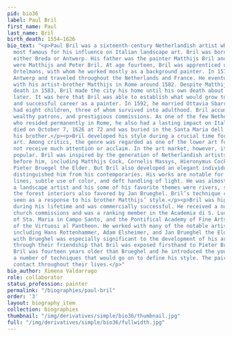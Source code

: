```yaml
---
pid: bio36
label: Paul Bril
first_name: Paul
last_name: Bril
birth_death: 1554–1626
bio_text: "<p>Paul Bril was a sixteenth-century Netherlandish artist who is today
  most famous for his influence on Italian landscape art. Bril was born in 1553, in
  either Breda or Antwerp. His father was the painter Matthijs Bril and his brothers
  were Matthijs and Peter Bril. At age fourteen, Bril was apprenticed under Damiaen
  Ortelmans, with whom he worked mostly as a background painter. In 1574, Bril left
  Antwerp and traveled throughout the Netherlands and France. He eventually reunited
  with his artist-brother Matthijs in Rome around 1582. Despite Matthijs’ unexpected
  death in 1583, Bril made the city his home until his own death about four decades
  later. It was here that Bril was able to establish what would grow to be a prolific
  and successful career as a painter. In 1592, he married Ottavia Sbarra and the pair
  had eight children, three of whom survived into adulthood. Bril accumulated honors,
  wealthy patrons, and prestigious commissions. As one of the few Netherlandish artists
  who resided permanently in Rome, he also had a lasting impact on Italian art. He
  died on October 7, 1626 at 72 and was buried in the Santa Maria dell'Anima alongside
  his brother.</p><p>Bril developed his style during a crucial time for landscape
  art. Among critics, the genre was regarded as one of the lower art forms and did
  not receive much attention or acclaim. In the art market, however, it was increasingly
  popular. Bril was inspired by the generation of Netherlandish artists that had come
  before him, including Matthijs Cock, Cornelis Massys, Hieronymus Cock, and especially
  Pieter Bruegel the Elder. But Bril also developed an elegant individual style that
  distinguished him from his contemporaries. His works are notable for their thin
  lines, subtle use of color, and deft handling of light. He was almost exclusively
  a landscape artist and his some of his favorite themes were rivers, seacoasts, and
  the forest interiors also favored by Jan Brueghel. Bril’s technique can also be
  seen as a response to his brother Matthijs’ style.</p><p>Bril was highly acclaimed
  during his lifetime and was commercially successful. He received a number of high-profile
  church commissions and was a ranking member in the Academia di S. Luca, the brotherhood
  of Sta. Maria in Campo Santo, and the Pontifical Academy of Fine Arts and Letters
  of the Virtuosi al Pantheon. He worked with many of the notable artists of his generation,
  including Hans Rottenhammer, Adam Elsheimer, and Jan Brueghel the Elder. His relationship
  with Brueghel was especially significant to the development of his art and it was
  through their friendship that Bril was exposed firsthand to Pieter Brueghel’s work.
  Bril was fourteen years older than Brueghel and he introduced the young artist to
  a number of techniques that would go on to define his style. The pair remained in
  contact throughout their lives.</p>"
bio_author: Ximena Valdarrago
role: collaborator
status_profession: painter
permalink: "/biographies/paul-bril"
order: '3'
layout: biography_item
collection: biographies
thumbnail: "/img/derivatives/simple/bio36/thumbnail.jpg"
full: "/img/derivatives/simple/bio36/fullwidth.jpg"
---
```

